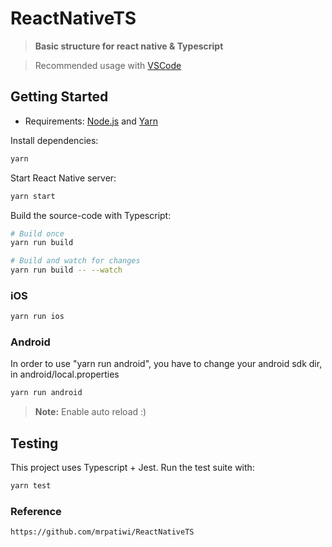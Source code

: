 # ReactNativeTS
>**Basic structure for react native & Typescript**

> Recommended usage with [VSCode](https://code.visualstudio.com/)

## Getting Started

* Requirements: [Node.js](https://nodejs.org) and [Yarn](https://yarnpkg.com/)

Install dependencies:

```sh
yarn
```

Start React Native server:

```sh
yarn start
```

Build the source-code with Typescript:

```sh
# Build once
yarn run build

# Build and watch for changes
yarn run build -- --watch
```

### iOS

```sh
yarn run ios
```

### Android

In order to use "yarn run android", you have to change your android sdk dir, in android/local.properties
```sh
yarn run android
```
>**Note:** Enable auto reload :)

## Testing

This project uses Typescript + Jest. Run the test suite with:

```sh
yarn test
```

### Reference

```sh
https://github.com/mrpatiwi/ReactNativeTS
```